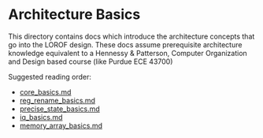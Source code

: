 # Architecture Basics
This directory contains docs which introduce the architecture concepts that go into the LOROF design. These docs assume prerequisite architecture knowledge equivalent to a Hennessy & Patterson, Computer Organization and Design based course (like Purdue ECE 43700) 

Suggested reading order:
- [core_basics.md](core_basics.md)
- [reg_rename_basics.md](reg_rename_basics.md)
- [precise_state_basics.md](precise_state_basics.md)
- [iq_basics.md](iq_basics.md)
- [memory_array_basics.md](memory_array_basics.md)
